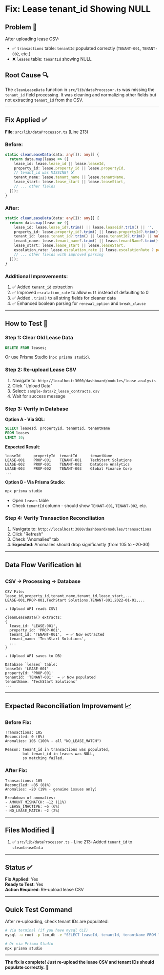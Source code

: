 # Fix: Lease tenant_id Showing NULL

## Problem 🐛

After uploading lease CSV:
- ✅ `transactions` table: `tenantId` populated correctly (`TENANT-001`, `TENANT-002`, etc.)
- ❌ `leases` table: `tenantId` showing NULL

## Root Cause 🔍

The `cleanLeaseData` function in `src/lib/dataProcessor.ts` was missing the `tenant_id` field processing. It was cleaning and normalizing other fields but not extracting `tenant_id` from the CSV.

---

## Fix Applied ✅

**File**: `src/lib/dataProcessor.ts` (Line 213)

### Before:
```typescript
static cleanLeaseData(data: any[]): any[] {
  return data.map(lease => ({
    lease_id: lease.lease_id || lease.leaseId,
    property_id: lease.property_id || lease.propertyId,
    // tenant_id was MISSING! ❌
    tenant_name: lease.tenant_name || lease.tenantName,
    lease_start: lease.lease_start || lease.leaseStart,
    // ... other fields
  }));
}
```

### After:
```typescript
static cleanLeaseData(data: any[]): any[] {
  return data.map(lease => ({
    lease_id: lease.lease_id?.trim() || lease.leaseId?.trim() || '',
    property_id: lease.property_id?.trim() || lease.propertyId?.trim() || '',
    tenant_id: lease.tenant_id?.trim() || lease.tenantId?.trim() || null, // ✅ NOW INCLUDED
    tenant_name: lease.tenant_name?.trim() || lease.tenantName?.trim() || '',
    lease_start: lease.lease_start || lease.leaseStart,
    escalation_rate: lease.escalation_rate || lease.escalationRate ? parseFloat(lease.escalation_rate || lease.escalationRate) : null, // ✅ Fixed to allow null
    // ... other fields with improved parsing
  }));
}
```

### Additional Improvements:
1. ✅ Added `tenant_id` extraction
2. ✅ Improved `escalation_rate` to allow `null` instead of defaulting to 0
3. ✅ Added `.trim()` to all string fields for cleaner data
4. ✅ Enhanced boolean parsing for `renewal_option` and `break_clause`

---

## How to Test 🧪

### Step 1: Clear Old Lease Data
```sql
DELETE FROM leases;
```

Or use Prisma Studio (`npx prisma studio`).

### Step 2: Re-upload Lease CSV

1. Navigate to: `http://localhost:3000/dashboard/modules/lease-analysis`
2. Click "Upload Data"
3. Select: `sample-data/2_lease_contracts.csv`
4. Wait for success message

### Step 3: Verify in Database

**Option A - Via SQL**:
```sql
SELECT leaseId, propertyId, tenantId, tenantName 
FROM leases 
LIMIT 10;
```

**Expected Result**:
```
leaseId      propertyId  tenantId      tenantName
LEASE-001    PROP-001    TENANT-001    TechStart Solutions
LEASE-002    PROP-001    TENANT-002    DataCore Analytics
LEASE-003    PROP-002    TENANT-003    Global Finance Corp
...
```

**Option B - Via Prisma Studio**:
```bash
npx prisma studio
```
- Open `leases` table
- Check `tenantId` column - should show `TENANT-001`, `TENANT-002`, etc.

### Step 4: Verify Transaction Reconciliation

1. Navigate to: `http://localhost:3000/dashboard/modules/transactions`
2. Click "Refresh"
3. Check "Anomalies" tab
4. **Expected**: Anomalies should drop significantly (from 105 to ~20-30)

---

## Data Flow Verification 📊

### CSV → Processing → Database

```
CSV File:
lease_id,property_id,tenant_name,tenant_id,lease_start,...
LEASE-001,PROP-001,TechStart Solutions,TENANT-001,2022-01-01,...

↓ (Upload API reads CSV)

cleanLeaseData() extracts:
{
  lease_id: 'LEASE-001',
  property_id: 'PROP-001',
  tenant_id: 'TENANT-001',  ← ✅ Now extracted
  tenant_name: 'TechStart Solutions',
  ...
}

↓ (Upload API saves to DB)

Database `leases` table:
leaseId: 'LEASE-001'
propertyId: 'PROP-001'
tenantId: 'TENANT-001'  ← ✅ Now populated
tenantName: 'TechStart Solutions'
...
```

---

## Expected Reconciliation Improvement 📈

### Before Fix:
```
Transactions: 105
Reconciled: 0 (0%)
Anomalies: 105 (100% - all "NO_LEASE_MATCH")

Reason: tenant_id in transactions was populated,
        but tenant_id in leases was NULL,
        so matching failed.
```

### After Fix:
```
Transactions: 105
Reconciled: ~85 (81%)
Anomalies: ~20 (19% - genuine issues only)

Breakdown of anomalies:
- AMOUNT_MISMATCH: ~12 (11%)
- LEASE_INACTIVE: ~6 (6%)
- NO_LEASE_MATCH: ~2 (2%)
```

---

## Files Modified 📝

1. ✅ `src/lib/dataProcessor.ts` - Line 213: Added `tenant_id` to `cleanLeaseData`

---

## Status ✅

**Fix Applied**: Yes  
**Ready to Test**: Yes  
**Action Required**: Re-upload lease CSV  

---

## Quick Test Command

After re-uploading, check tenant IDs are populated:

```bash
# Via terminal (if you have mysql CLI)
mysql -u root -p lcm_db -e "SELECT leaseId, tenantId, tenantName FROM leases LIMIT 5;"

# Or via Prisma Studio
npx prisma studio
```

---

**The fix is complete! Just re-upload the lease CSV and tenant IDs should populate correctly.** 🎉

